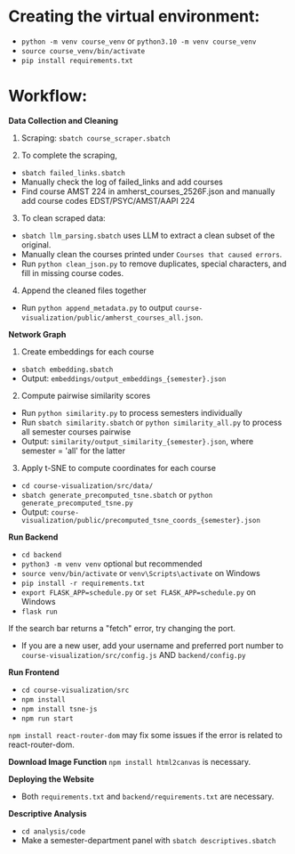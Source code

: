 # Creating the virtual environment:

- `python -m venv course_venv` or `python3.10 -m venv course_venv`
- `source course_venv/bin/activate`
- `pip install requirements.txt`

# Workflow:

**Data Collection and Cleaning**

1. Scraping:
   `sbatch course_scraper.sbatch`

2. To complete the scraping,
- `sbatch failed_links.sbatch`
- Manually check the log of failed_links and add courses
- Find course AMST 224 in amherst_courses_2526F.json and manually add course codes EDST/PSYC/AMST/AAPI 224

3. To clean scraped data:
- `sbatch llm_parsing.sbatch` uses LLM to extract a clean subset of the original.
- Manually clean the courses printed under `Courses that caused errors`.
- Run `python clean_json.py` to remove duplicates, special characters, and fill in missing course codes.

4. Append the cleaned files together
- Run `python append_metadata.py` to output `course-visualization/public/amherst_courses_all.json`.

**Network Graph**
1. Create embeddings for each course
- `sbatch embedding.sbatch`
- Output: `embeddings/output_embeddings_{semester}.json`

2. Compute pairwise similarity scores
- Run `python similarity.py` to process semesters individually
- Run `sbatch similarity.sbatch`  or `python similarity_all.py` to process all semester courses pairwise
- Output: `similarity/output_similarity_{semester}.json`, where semester = 'all' for the latter

3. Apply t-SNE to compute coordinates for each course
- `cd course-visualization/src/data/`
- `sbatch generate_precomputed_tsne.sbatch` or `python generate_precomputed_tsne.py`
- Output: `course-visualization/public/precomputed_tsne_coords_{semester}.json`

**Run Backend**
- `cd backend`
- `python3 -m venv venv` optional but recommended
- `source venv/bin/activate` or `venv\Scripts\activate` on Windows
- `pip install -r requirements.txt`
- `export FLASK_APP=schedule.py` or `set FLASK_APP=schedule.py` on Windows
- `flask run`

If the search bar returns a "fetch" error, try changing the port.
- If you are a new user, add your username and preferred port number to `course-visualization/src/config.js` AND `backend/config.py`

**Run Frontend**
- `cd course-visualization/src`
- `npm install`
- `npm install tsne-js`
- `npm run start`

`npm install react-router-dom` may fix some issues if the error is related to react-router-dom.

**Download Image Function**
`npm install html2canvas` is necessary.

**Deploying the Website**
- Both `requirements.txt` and `backend/requirements.txt` are necessary.

**Descriptive Analysis**
- `cd analysis/code`
- Make a semester-department panel with `sbatch descriptives.sbatch`